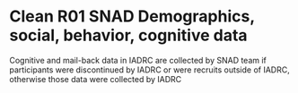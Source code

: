 # Clean R01 SNAD Demographics, social, behavior, cognitive data

Cognitive and mail-back data in IADRC are collected by SNAD team if participants were discontinued by IADRC or were recruits outside of IADRC, otherwise those data were collected by IADRC
